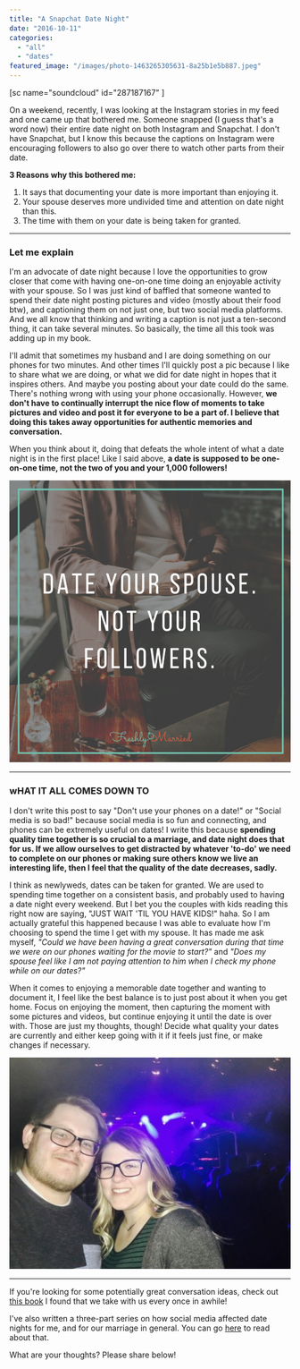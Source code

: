 ```yaml
---
title: "A Snapchat Date Night"
date: "2016-10-11"
categories: 
  - "all"
  - "dates"
featured_image: "/images/photo-1463265305631-8a25b1e5b887.jpeg"
---
```


\[sc name="soundcloud" id="287187167" \]

On a weekend, recently, I was looking at the Instagram stories in my feed and one came up that bothered me. Someone snapped (I guess that's a word now) their entire date night on both Instagram and Snapchat. I don't have Snapchat, but I know this because the captions on Instagram were encouraging followers to also go over there to watch other parts from their date.

**3 Reasons why this bothered me:**

1. It says that documenting your date is more important than enjoying it.
2. Your spouse deserves more undivided time and attention on date night than this.
3. The time with them on your date is being taken for granted.

* * *

### Let me explain

I'm an advocate of date night because I love the opportunities to grow closer that come with having one-on-one time doing an enjoyable activity with your spouse. So I was just kind of baffled that someone wanted to spend their date night posting pictures and video (mostly about their food btw), and captioning them on not just one, but two social media platforms. And we all know that thinking and writing a caption is not just a ten-second thing, it can take several minutes. So basically, the time all this took was adding up in my book.

I'll admit that sometimes my husband and I are doing something on our phones for two minutes. And other times I'll quickly post a pic because I like to share what we are doing, or what we did for date night in hopes that it inspires others. And maybe you posting about your date could do the same. There's nothing wrong with using your phone occasionally. However, **we don't have to continually interrupt the nice flow of moments to take pictures and video and post it for everyone to be a part of. I believe that doing this takes away opportunities for authentic memories and conversation.**

When you think about it, doing that defeats the whole intent of what a date night is in the first place! Like I said above, **a date is supposed to be one-on-one time, not the two of you and your 1,000 followers!**

![snapchat, snapchat date night, instagram date night, instagram your date night, don't instagram your date night, what a date night means, what a date night is, date night, married date night, newlywed date night, marriage advice, marriage specialist, i hate snapchat, i hate instagram stories, why i hate snapchat, why i hate instagram stories](/images/date-your-spouse-not-your-followers.png)

* * *

### wHAT IT ALL COMES DOWN TO

I don't write this post to say "Don't use your phones on a date!" or "Social media is so bad!" because social media is so fun and connecting, and phones can be extremely useful on dates! I write this because **spending quality time together is so crucial to a marriage, and date night does that for us. If we allow ourselves to get distracted by whatever 'to-do' we need to complete on our phones or making sure others know we live an interesting life, then I feel that the quality of the date decreases, sadly.**

I think as newlyweds, dates can be taken for granted. We are used to spending time together on a consistent basis, and probably used to having a date night every weekend. But I bet you the couples with kids reading this right now are saying, "JUST WAIT 'TIL YOU HAVE KIDS!" haha. So I am actually grateful this happened because I was able to evaluate how I'm choosing to spend the time I get with my spouse. It has made me ask myself, _"Could we have been having a great conversation during that time we were on our phones waiting for the movie to start?"_ and _"Does my spouse feel like I am not paying attention to him when I check my phone while on our dates?"_

When it comes to enjoying a memorable date together and wanting to document it, I feel like the best balance is to just post about it when you get home. Focus on enjoying the moment, then capturing the moment with some pictures and videos, but continue enjoying it until the date is over with. Those are just my thoughts, though! Decide what quality your dates are currently and either keep going with it if it feels just fine, or make changes if necessary.

![snapchat, snapchat date night, instagram date night, instagram your date night, don't instagram your date night, what a date night means, what a date night is, date night, married date night, newlywed date night, marriage advice, marriage specialist, i hate snapchat, i hate instagram stories, why i hate snapchat, why i hate instagram stories](/images/IMG_1315-1.jpg)

* * *

If you're looking for some potentially great conversation ideas, check out [this book](http://freshlymarried.com/4000-questions-to-enhance-your-date-nights/) I found that we take with us every once in awhile!

I've also written a three-part series on how social media affected date nights for me, and for our marriage in general. You can go [here](http://freshlymarried.com/my-struggle-with-social-media-part-3/) to read about that.

What are your thoughts? Please share below!
